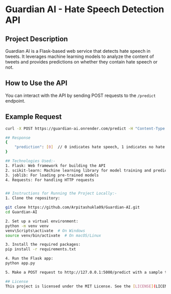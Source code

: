 # Guardian AI - Hate Speech Detection API

## Project Description
Guardian AI is a Flask-based web service that detects hate speech in tweets. It leverages machine learning models to analyze the content of tweets and provides predictions on whether they contain hate speech or not.

## How to Use the API
You can interact with the API by sending POST requests to the `/predict` endpoint.

## Example Request
```bash
curl -X POST https://guardian-ai.onrender.com/predict -H "Content-Type: application/json" -d '{"tweet": "I hate everyone"}'

## Response
{
    "prediction": [0]  // 0 indicates hate speech, 1 indicates no hate speech
}

## Technologies Used:-
1. Flask: Web framework for building the API
2. scikit-learn: Machine learning library for model training and predictions
3. joblib: For loading pre-trained models
4. Requests: For handling HTTP requests


## Instructions for Running the Project Locally:-
1. Clone the repository:

git clone https://github.com/Arpitashukla09/Guardian-AI.git
cd Guardian-AI

2. Set up a virtual environment:
python -m venv venv
venv\Scripts\activate  # On Windows
source venv/bin/activate  # On macOS/Linux

3. Install the required packages:
pip install -r requirements.txt

4. Run the Flask app:
python app.py

5. Make a POST request to http://127.0.0.1:5000/predict with a sample tweet.

## License
This project is licensed under the MIT License. See the [LICENSE](LICENSE) file for details.


